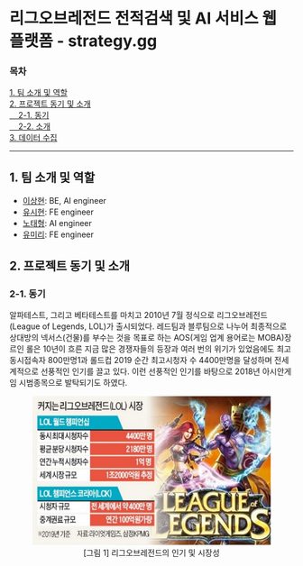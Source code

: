 <!-- <style>
  #pictag { text-align: center; }
</style> -->

# 리그오브레전드 전적검색 및 AI 서비스 웹 플랫폼 - strategy.gg
### 목차
[1. 팀 소개 및 역할](##1.-팀-소개-및-역할)<br>
[2. 프로젝트 동기 및 소개](##2.-프로젝트-동기-및-소개)<br>
[&nbsp;&nbsp;&nbsp;&nbsp;2-1. 동기](###2-1.-동기)<br>
[&nbsp;&nbsp;&nbsp;&nbsp;2-2. 소개](###2-2.-소개)<br>
[3. 데이터 수집](##3.-데이터-수집)<br>

---

## 1. 팀 소개 및 역할
- [이상현](https://github.com/DrMaemi): BE, AI engineer
- [유시현](https://github.com/yoosh199): FE engineer
- [노태형](https://github.com/dalchong2): AI engineer
- [유미리](https://github.com/MiiiRiii): FE engineer<br>

## 2. 프로젝트 동기 및 소개
### 2-1. 동기
알파테스트, 그리고 베타테스트를 마치고 2010년 7월 정식으로 리그오브레전드(League of Legends, LOL)가 출시되었다. 레드팀과 블루팀으로 나누어 최종적으로 상대방의 넥서스(건물)를 부수는 것을 목표로 하는 AOS(게임 업계 용어로는 MOBA)장르인 롤은 10년이 흐른 지금 많은 경쟁자들의 등장과 여러 번의 위기가 있었음에도 최고 동시접속자 800만명1과 롤드컵 2019 순간 최고시청자 수 4400만명을 달성하며 전세계적으로 선풍적인 인기를 끌고 있다. 이런 선풍적인 인기를 바탕으로 2018년 아시안게임 시범종목으로 발탁되기도 하였다.
<figure align="center">
    <img src="./source/[그림_1]_리그오브레전드의_인기_및_시장성.png" alt="그림1">
    <figcation>[그림 1] 리그오브레전드의 인기 및 시장성</figcation>
</figure>
<!-- ![그림 1](./source/[그림_1]_리그오브레전드의_인기_및_시장성.png) -->